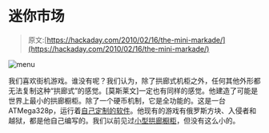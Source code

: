 # 迷你市场

> 原文:[https://hackaday.com/2010/02/16/the-mini-markade/](https://hackaday.com/2010/02/16/the-mini-markade/)

![](../Images/7a23442bf7a725603299c91bb053f070.png "menu")

我们喜欢街机游戏。谁没有呢？我们认为，除了拱廊式机柜之外，任何其他外形都无法复制这种“拱廊式”的感觉。[莫斯莱文]一定也有同样的感觉。他建造了可能是世界上最小的拱廊橱柜。除了一个硬币机制，它是全功能的。这是一台 ATMega328p，运行着[自己定制的软件](http://funkos.sourceforge.net/)。他现有的游戏有俄罗斯方块、入侵者和越狱，都是他自己编写的。我们以前见过[小型拱廊橱柜](http://hackaday.com/2009/09/04/mini-mame-cabinet/)，但没有这么小的。